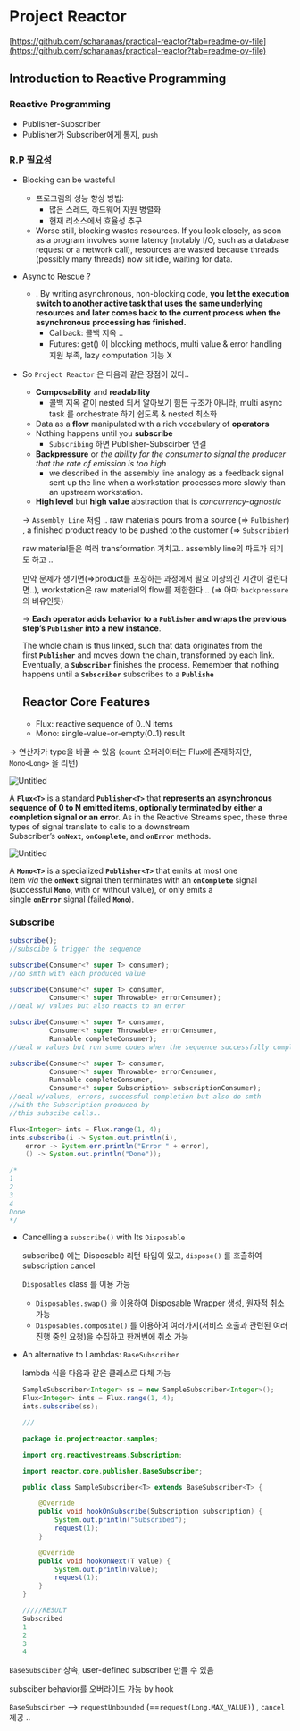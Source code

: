 # Project Reactor

[https://github.com/schananas/practical-reactor?tab=readme-ov-file](https://github.com/schananas/practical-reactor?tab=readme-ov-file)

## Introduction to Reactive Programming

### Reactive Programming

- Publisher-Subscriber
- Publisher가 Subscriber에게 통지, `push`

### R.P 필요성

- Blocking can be wasteful
    - 프로그램의 성능 향상 방법:
        - 많은 스레드, 하드웨어 자원 병렬화
        - 현재 리소스에서 효율성 추구
    - Worse still, blocking wastes resources. If you look closely, as soon as a program involves some latency (notably I/O, such as a database request or a network call), resources are wasted because threads (possibly many threads) now sit idle, waiting for data.

- Async to Rescue ?
    - . By writing asynchronous, non-blocking code, **you let the execution switch to another active task that uses the same underlying resources and later comes back to the current process when the asynchronous processing has finished.**
        - Callback:  콜백 지옥 ..
        - Futures: get() 이 blocking methods, multi value & error handling 지원 부족, lazy computation 기능 X
        
- So `Project Reactor` 은 다음과 같은 장점이 있다..
    - **Composability** and **readability**
        - 콜백 지옥 같이 nested 되서 알아보기 힘든 구조가 아니라, multi async task 를 orchestrate 하기 쉽도록 & nested 최소화
    - Data as a **flow** manipulated with a rich vocabulary of **operators**
    - Nothing happens until you **subscribe**
        - `Subscribing` 하면 Publisher-Subscirber 연결
    - **Backpressure** or *the ability for the consumer to signal the producer that the rate of emission is too high*
        - we described in the assembly line analogy as a feedback signal sent up the line when a workstation processes more slowly than an upstream workstation.
    - **High level** but **high value** abstraction that is *concurrency-agnostic*
    
    → `Assembly Line` 처럼 .. raw materials pours from a source (⇒ `Pulbisher`) , a finished product ready to be pushed to the customer (⇒ `Subscribier`)
    
    raw material들은 여러 transformation 거치고.. assembly line의 파트가 되기도 하고 ..
    
    만약 문제가 생기면(⇒product를 포장하는 과정에서 필요 이상의긴 시간이 걸린다면..), workstation은 raw material의 flow를 제한한다 .. (⇒ 아마 `backpressure` 의 비유인듯)
    
    → **Each operator adds behavior to a `Publisher` and wraps the previous step’s `Publisher` into a new instance**. 
    
    The whole chain is thus linked, such that data originates from the first **`Publisher`** and moves down the chain, transformed by each link. Eventually, a **`Subscriber`** finishes the process. Remember that nothing happens until a **`Subscriber`** subscribes to a **`Publishe`**
    
    ## Reactor Core Features
    
    - Flux: reactive sequence of 0..N items
    - Mono: single-value-or-empty(0..1) result

→ 연산자가 type을 바꿀 수 있음 (`count` 오퍼레이터는 Flux에 존재하지만, `Mono<Long>` 을 리턴)

![Untitled](Project%20Reactor%200417f0701b3a443f8766251ba493d9f8/Untitled.png)

A **`Flux<T>`** is a standard **`Publisher<T>`** that **represents an asynchronous sequence of 0 to N emitted items, optionally terminated by either a completion signal or an erro**r. As in the Reactive Streams spec, these three types of signal translate to calls to a downstream Subscriber’s **`onNext`**, **`onComplete`**, and **`onError`** methods.

![Untitled](Project%20Reactor%200417f0701b3a443f8766251ba493d9f8/Untitled%201.png)

A **`Mono<T>`** is a specialized **`Publisher<T>`** that emits at most one item *via* the **`onNext`** signal then terminates with an **`onComplete`** signal (successful **`Mono`**, with or without value), or only emits a single **`onError`** signal (failed **`Mono`**).

### Subscribe

```jsx
subscribe(); 
//subscibe & trigger the sequence

subscribe(Consumer<? super T> consumer); 
//do smth with each produced value

subscribe(Consumer<? super T> consumer,
          Consumer<? super Throwable> errorConsumer); 
//deal w/ values but also reacts to an error

subscribe(Consumer<? super T> consumer,
          Consumer<? super Throwable> errorConsumer,
          Runnable completeConsumer); 
//deal w values but run some codes when the sequence successfully completes

subscribe(Consumer<? super T> consumer,
          Consumer<? super Throwable> errorConsumer,
          Runnable completeConsumer,
          Consumer<? super Subscription> subscriptionConsumer);
//deal w/values, errors, successful completion but also do smth 
//with the Subscription produced by 
//this subscibe calls..
```

```java
Flux<Integer> ints = Flux.range(1, 4); 
ints.subscribe(i -> System.out.println(i),
    error -> System.err.println("Error " + error),
    () -> System.out.println("Done"));

/*
1
2
3
4
Done
*/
```

- Cancelling a `subscribe()` with Its `Disposable`
    
    subscribe() 에는 Disposable 리턴 타입이 있고, `dispose()` 를 호출하여 subscription cancel 
    
    `Disposables` class 를 이용 가능 
    
    - `Disposables.swap()` 을 이용하여 Disposable Wrapper 생성, 원자적 취소 가능
    - `Disposables.composite()` 를 이용하여 여러가지(서비스 호출과 관련된 여러 진행 중인 요청)을 수집하고 한꺼번에 취소 가능

- An alternative to Lambdas: `BaseSubscriber`
    
    lambda 식을 다음과 같은 클래스로 대체 가능
    
    ```java
    SampleSubscriber<Integer> ss = new SampleSubscriber<Integer>();
    Flux<Integer> ints = Flux.range(1, 4);
    ints.subscribe(ss);
    
    ///
    
    package io.projectreactor.samples;
    
    import org.reactivestreams.Subscription;
    
    import reactor.core.publisher.BaseSubscriber;
    
    public class SampleSubscriber<T> extends BaseSubscriber<T> {
    
    	@Override
    	public void hookOnSubscribe(Subscription subscription) {
    		System.out.println("Subscribed");
    		request(1);
    	}
    
    	@Override
    	public void hookOnNext(T value) {
    		System.out.println(value);
    		request(1);
    	}
    }
    
    /////RESULT
    Subscribed
    1
    2
    3
    4
    ```
    

`BaseSubsciber` 상속, user-defined subscriber 만들 수 있음

subsciber behavior를 오버라이드 가능 by hook 

`BaseSubscirber` —> `requestUnbounded` (==`request(Long.MAX_VALUE)`) , `cancel` 제공 ..
